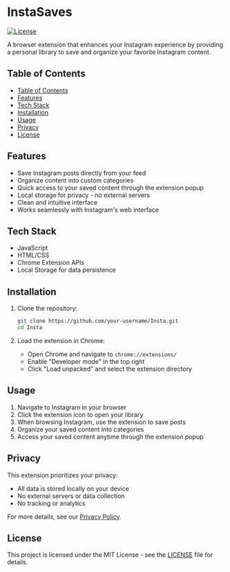 # <div align="center">

# InstaSaves

[![License](https://img.shields.io/badge/License-MIT-yellow.svg)](https://opensource.org/licenses/MIT)

</div>

A browser extension that enhances your Instagram experience by providing a personal library to save and organize your favorite Instagram content.

## Table of Contents
- [Table of Contents](#table-of-contents)
- [Features](#features)
- [Tech Stack](#tech-stack)
- [Installation](#installation)
- [Usage](#usage)
- [Privacy](#privacy)
- [License](#license)

## Features

- Save Instagram posts directly from your feed
- Organize content into custom categories
- Quick access to your saved content through the extension popup
- Local storage for privacy - no external servers
- Clean and intuitive interface
- Works seamlessly with Instagram's web interface

## Tech Stack

- JavaScript
- HTML/CSS
- Chrome Extension APIs
- Local Storage for data persistence

## Installation

1. Clone the repository:
   ```bash
   git clone https://github.com/your-username/Insta.git
   cd Insta
   ```

2. Load the extension in Chrome:
   - Open Chrome and navigate to `chrome://extensions/`
   - Enable "Developer mode" in the top right
   - Click "Load unpacked" and select the extension directory

## Usage

1. Navigate to Instagram in your browser
2. Click the extension icon to open your library
3. When browsing Instagram, use the extension to save posts
4. Organize your saved content into categories
5. Access your saved content anytime through the extension popup

## Privacy

This extension prioritizes your privacy:
- All data is stored locally on your device
- No external servers or data collection
- No tracking or analytics

For more details, see our [Privacy Policy](PRIVACY.md).

## License

This project is licensed under the MIT License - see the [LICENSE](LICENSE) file for details.

